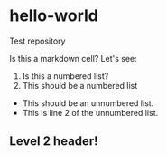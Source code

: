 # hello-world
Test repository

Is this a markdown cell? Let's see:

1. Is this a numbered list?
2. This should be a numbered list

* This should be an unnumbered list.
* This is line 2 of the unnumbered list.

## Level 2 header!
